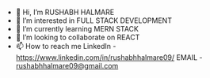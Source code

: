 - 👋 Hi, I’m RUSHABH HALMARE
- 👀 I’m interested in FULL STACK DEVELOPMENT
- 🌱 I’m currently learning MERN STACK
- 💞️ I’m looking to collaborate on REACT 
- 📫 How to reach me         LinkedIn - https://www.linkedin.com/in/rushabhhalmare09/
                              EMAIL - rushabhhalmare09@gmail.com
<!---
rushabhhalmare09/rushabhhalmare09 is a ✨ special ✨ repository because its `README.md` (this file) appears on your GitHub profile.
You can click the Preview link to take a look at your changes.
--->
